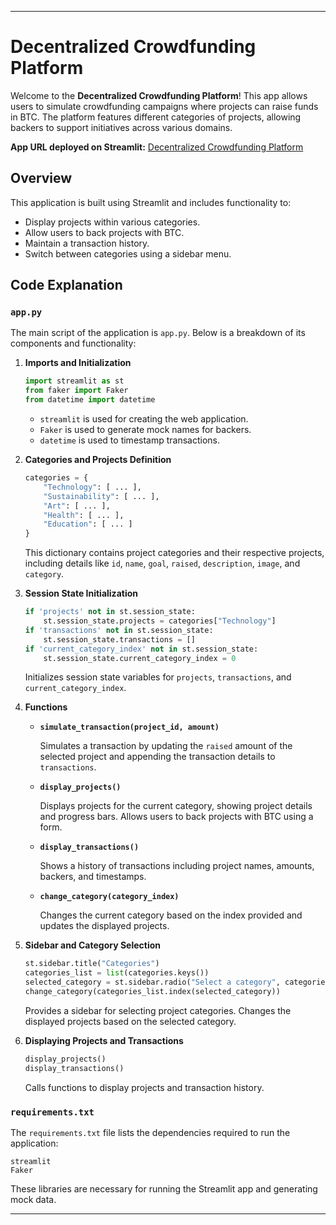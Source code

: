 
---

# Decentralized Crowdfunding Platform

Welcome to the **Decentralized Crowdfunding Platform**! This app allows users to simulate crowdfunding campaigns where projects can raise funds in BTC. The platform features different categories of projects, allowing backers to support initiatives across various domains.

**App URL deployed on Streamlit:** [Decentralized Crowdfunding Platform](https://zetachain-bounty-claudiamalesi.streamlit.app/)

## Overview

This application is built using Streamlit and includes functionality to:
- Display projects within various categories.
- Allow users to back projects with BTC.
- Maintain a transaction history.
- Switch between categories using a sidebar menu.

## Code Explanation

### `app.py`

The main script of the application is `app.py`. Below is a breakdown of its components and functionality:

1. **Imports and Initialization**

   ```python
   import streamlit as st
   from faker import Faker
   from datetime import datetime
   ```

   - `streamlit` is used for creating the web application.
   - `Faker` is used to generate mock names for backers.
   - `datetime` is used to timestamp transactions.

2. **Categories and Projects Definition**

   ```python
   categories = {
       "Technology": [ ... ],
       "Sustainability": [ ... ],
       "Art": [ ... ],
       "Health": [ ... ],
       "Education": [ ... ]
   }
   ```

   This dictionary contains project categories and their respective projects, including details like `id`, `name`, `goal`, `raised`, `description`, `image`, and `category`.

3. **Session State Initialization**

   ```python
   if 'projects' not in st.session_state:
       st.session_state.projects = categories["Technology"]
   if 'transactions' not in st.session_state:
       st.session_state.transactions = []
   if 'current_category_index' not in st.session_state:
       st.session_state.current_category_index = 0
   ```

   Initializes session state variables for `projects`, `transactions`, and `current_category_index`.

4. **Functions**

   - **`simulate_transaction(project_id, amount)`**

     Simulates a transaction by updating the `raised` amount of the selected project and appending the transaction details to `transactions`.

   - **`display_projects()`**

     Displays projects for the current category, showing project details and progress bars. Allows users to back projects with BTC using a form.

   - **`display_transactions()`**

     Shows a history of transactions including project names, amounts, backers, and timestamps.

   - **`change_category(category_index)`**

     Changes the current category based on the index provided and updates the displayed projects.

5. **Sidebar and Category Selection**

   ```python
   st.sidebar.title("Categories")
   categories_list = list(categories.keys())
   selected_category = st.sidebar.radio("Select a category", categories_list, index=st.session_state.current_category_index)
   change_category(categories_list.index(selected_category))
   ```

   Provides a sidebar for selecting project categories. Changes the displayed projects based on the selected category.

6. **Displaying Projects and Transactions**

   ```python
   display_projects()
   display_transactions()
   ```

   Calls functions to display projects and transaction history.

### `requirements.txt`

The `requirements.txt` file lists the dependencies required to run the application:

```
streamlit
Faker
```

These libraries are necessary for running the Streamlit app and generating mock data.

---

